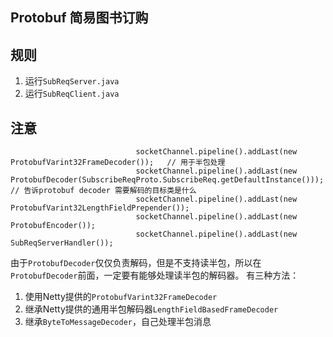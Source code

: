 ## Protobuf 简易图书订购

## 规则
1. 运行`SubReqServer.java`
2. 运行`SubReqClient.java`

## 注意
```
                            socketChannel.pipeline().addLast(new ProtobufVarint32FrameDecoder());   // 用于半包处理
                            socketChannel.pipeline().addLast(new ProtobufDecoder(SubscribeReqProto.SubscribeReq.getDefaultInstance()));  // 告诉protobuf decoder 需要解码的目标类是什么
                            socketChannel.pipeline().addLast(new ProtobufVarint32LengthFieldPrepender());
                            socketChannel.pipeline().addLast(new ProtobufEncoder());
                            socketChannel.pipeline().addLast(new SubReqServerHandler());
```
由于`ProtobufDecoder`仅仅负责解码，但是不支持读半包，所以在`ProtobufDecoder`前面，一定要有能够处理读半包的解码器。
有三种方法：
1. 使用Netty提供的`ProtobufVarint32FrameDecoder`
2. 继承Netty提供的通用半包解码器`LengthFieldBasedFrameDecoder`
3. 继承`ByteToMessageDecoder`，自己处理半包消息